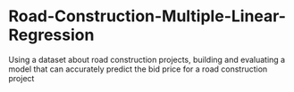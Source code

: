 # Road-Construction-Multiple-Linear-Regression
Using a dataset about road construction projects, building and evaluating a model that can accurately predict the bid price for a road construction project
